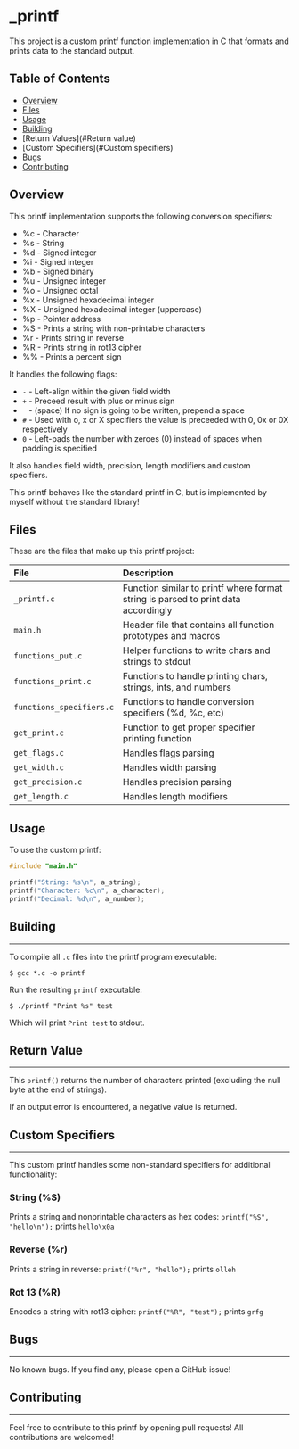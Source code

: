# _printf

This project is a custom printf function implementation in C that formats and prints data to the standard output.

## Table of Contents

- [Overview](#Overview)
- [Files](#Files)
- [Usage](#Usage)  
- [Building](#Building)
- [Return Values](#Return value)
- [Custom Specifiers](#Custom specifiers)
- [Bugs](#Bugs)
- [Contributing](#Contributing)

## Overview

This printf implementation supports the following conversion specifiers: 

- %c - Character  
- %s - String
- %d - Signed integer  
- %i - Signed integer
- %b - Signed binary
- %u - Unsigned integer
- %o - Unsigned octal 
- %x - Unsigned hexadecimal integer  
- %X - Unsigned hexadecimal integer (uppercase)
- %p - Pointer address
- %S - Prints a string with non-printable characters
- %r - Prints string in reverse
- %R - Prints string in rot13 cipher
- %% - Prints a percent sign

It handles the following flags:  

- `-` - Left-align within the given field width  
- `+` - Preceed result with plus or minus sign  
- ` ` - (space) If no sign is going to be written, prepend a space 
- `#` - Used with o, x or X specifiers the value is preceeded with 0, 0x or 0X respectively 
- `0` - Left-pads the number with zeroes (0) instead of spaces when padding is specified

It also handles field width, precision, length modifiers and custom specifiers.  

This printf behaves like the standard printf in C, but is implemented by myself without the standard library!  

## Files  

These are the files that make up this printf project:  

| File | Description |  
| :-- | :-- |  
| `_printf.c` | Function similar to printf where format string is parsed to print data accordingly  |
| `main.h` | Header file that contains all function prototypes and macros   |
| `functions_put.c` | Helper functions to write chars and strings to stdout |   
| `functions_print.c` | Functions to handle printing chars, strings, ints, and numbers |
| `functions_specifiers.c` | Functions to handle conversion specifiers (%d, %c, etc)|      
| `get_print.c` | Function to get proper specifier printing function |
|`get_flags.c` | Handles flags parsing |      
| `get_width.c` | Handles width parsing |
| `get_precision.c` |Handles precision parsing |
| `get_length.c` | Handles length modifiers |

## Usage

To use the custom printf:  

```c  
#include "main.h"

printf("String: %s\n", a_string);
printf("Character: %c\n", a_character);  
printf("Decimal: %d\n", a_number);
```
## Building  
------------  

To compile all `.c` files into the printf program executable:  

`$ gcc *.c -o printf`  

Run the resulting `printf` executable:  

`$ ./printf "Print %s" test`  

Which will print `Print test` to stdout.  

## Return Value
----------------
  
This `printf()` returns the number of characters printed (excluding the null byte at the end of strings).

If an output error is encountered, a negative value is returned.
   
## Custom Specifiers
---------------------  

This custom printf handles some non-standard specifiers for additional functionality:
   
### **String (%S)**  

Prints a string and nonprintable characters as hex codes: `printf("%S", "hello\n");` prints `hello\x0a`  

### **Reverse (%r)**  

Prints a string in reverse: `printf("%r", "hello");` prints `olleh`  
   
### **Rot 13 (%R)**  

Encodes a string with rot13 cipher: `printf("%R", "test");` prints `grfg`   

## Bugs 
--------  

No known bugs. If you find any, please open a GitHub issue!   

## Contributing  
----------------  

Feel free to contribute to this printf by opening pull requests! All contributions are welcomed!
